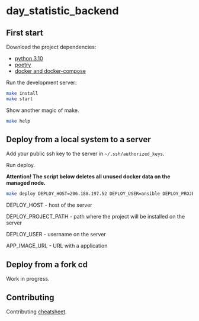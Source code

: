 # day_statistic_backend

## First start

Download the project dependencies:

* [python 3.10](https://www.python.org/downloads/)
* [poetry](https://python-poetry.org/docs/)
* [docker and docker-compose](https://docs.docker.com/engine/install/ubuntu/)


Run the development server:

```bash
make install
make start
```

Show another magic of make.

```bash
make help
```


## Deploy from a local system to a server

Add your public ssh key to the server in ```~/.ssh/authorized_keys```.

Run deploy.

**Attention! The script below deletes all unused docker data on the managed node.**

```bash
make deploy DEPLOY_HOST=206.188.197.52 DEPLOY_USER=ansible DEPLOY_PROJECT_PATH=/opt/test APP_IMAGE_URL=ghcr.io/stounfo/day_statistic_backend:latest
```
DEPLOY_HOST - host of the server

DEPLOY_PROJECT_PATH - path where the project will be installed on the server

DEPLOY_USER - username on the server

APP_IMAGE_URL - URL with a application

## Deploy from a fork cd

Work in progress.

## Contributing

Contributing [cheatsheet](https://gist.github.com/MarcDiethelm/7303312).